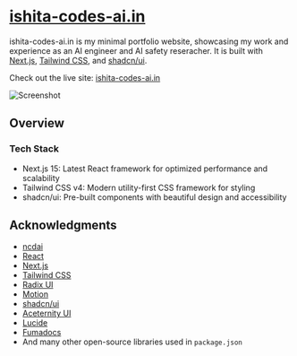 # [ishita-codes-ai.in](https://ishita-codes-ai.in)

ishita-codes-ai.in is my minimal portfolio website, showcasing my work and experience as an AI engineer and AI safety reseracher. It is built with [Next.js](https://nextjs.org), [Tailwind CSS](https://tailwindcss.com), and [shadcn/ui](https://ui.shadcn.com).

Check out the live site: [ishita-codes-ai.in](https://ishita-codes-ai.in)

<picture>
  <source media="(prefers-color-scheme: dark)" srcset="https://assets.chanhdai.com/images/screenshot-desktop-dark.png">
  <source media="(prefers-color-scheme: light)" srcset="https://assets.chanhdai.com/images/screenshot-desktop-light.png">
  <img src="https://assets.chanhdai.com/images/screenshot-desktop-light.png" alt="Screenshot">
</picture>

## Overview

### Tech Stack

- Next.js 15: Latest React framework for optimized performance and scalability
- Tailwind CSS v4: Modern utility-first CSS framework for styling
- shadcn/ui: Pre-built components with beautiful design and accessibility

## Acknowledgments

- [ncdai](https://github.com/ncdai)
- [React](https://react.dev)
- [Next.js](https://nextjs.org)
- [Tailwind CSS](https://tailwindcss.com)
- [Radix UI](https://www.radix-ui.com)
- [Motion](https://motion.dev)
- [shadcn/ui](https://ui.shadcn.com)
- [Aceternity UI](https://ui.aceternity.com)
- [Lucide](https://lucide.dev)
- [Fumadocs](https://fumadocs.dev)
- And many other open-source libraries used in `package.json`
